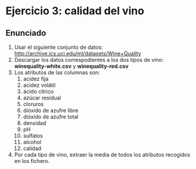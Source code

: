 # Ejercicio 3: calidad del vino

## Enunciado

1. Usar el siguiente conjunto de datos: http://archive.ics.uci.edu/ml/datasets/Wine+Quality
2. Descargar los datos correspodientes a los dos tipos de vino: **winequality-white.csv** y **winequality-red.csv**
3. Los atributos de las columnas son:
   1. acidez fija
   2. acidez volátil
   3. ácido cítrico
   4. azúcar residual
   5. cloruros
   6. dióxido de azufre libre
   7. dióxido de azufre total
   8. densidad
   9. pH
   10. sulfatos
   11. alcohol
   12. calidad
4. Por cada tipo de vino, extraer la media de todos los atributos recogidos en los fichero.